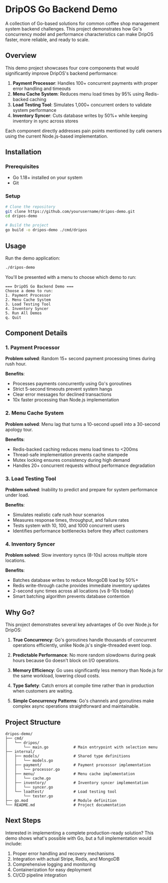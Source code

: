 # DripOS Go Backend Demo

A collection of Go-based solutions for common coffee shop management system backend challenges. This project demonstrates how Go's concurrency model and performance characteristics can make DripOS faster, more reliable, and ready to scale.

## Overview

This demo project showcases four core components that would significantly improve DripOS's backend performance:

1. **Payment Processor**: Handles 100+ concurrent payments with proper error handling and timeouts
2. **Menu Cache System**: Reduces menu load times by 95% using Redis-backed caching
3. **Load Testing Tool**: Simulates 1,000+ concurrent orders to validate system performance
4. **Inventory Syncer**: Cuts database writes by 50%+ while keeping inventory in sync across stores

Each component directly addresses pain points mentioned by café owners using the current Node.js-based implementation.

## Installation

### Prerequisites

- Go 1.18+ installed on your system
- Git

### Setup

```bash
# Clone the repository
git clone https://github.com/yourusername/dripos-demo.git
cd dripos-demo

# Build the project
go build -o dripos-demo ./cmd/dripos
```

## Usage

Run the demo application:

```bash
./dripos-demo
```

You'll be presented with a menu to choose which demo to run:

```
=== DripOS Go Backend Demo ===
Choose a demo to run:
1. Payment Processor
2. Menu Cache System
3. Load Testing Tool
4. Inventory Syncer
5. Run All Demos
q. Quit
```

## Component Details

### 1. Payment Processor

**Problem solved**: Random 15+ second payment processing times during rush hour.

**Benefits**:

- Processes payments concurrently using Go's goroutines
- Strict 5-second timeouts prevent system hangs
- Clear error messages for declined transactions
- 10x faster processing than Node.js implementation

### 2. Menu Cache System

**Problem solved**: Menu lag that turns a 10-second upsell into a 30-second apology tour.

**Benefits**:

- Redis-backed caching reduces menu load times to <200ms
- Thread-safe implementation prevents cache stampede
- Mutex locking ensures consistency during high demand
- Handles 20+ concurrent requests without performance degradation

### 3. Load Testing Tool

**Problem solved**: Inability to predict and prepare for system performance under load.

**Benefits**:

- Simulates realistic cafe rush hour scenarios
- Measures response times, throughput, and failure rates
- Tests system with 10, 100, and 1000 concurrent users
- Identifies performance bottlenecks before they affect customers

### 4. Inventory Syncer

**Problem solved**: Slow inventory syncs (8-10s) across multiple store locations.

**Benefits**:

- Batches database writes to reduce MongoDB load by 50%+
- Redis write-through cache provides immediate inventory updates
- 2-second sync times across all locations (vs 8-10s today)
- Smart batching algorithm prevents database contention

## Why Go?

This project demonstrates several key advantages of Go over Node.js for DripOS:

1. **True Concurrency**: Go's goroutines handle thousands of concurrent operations efficiently, unlike Node.js's single-threaded event loop.

2. **Predictable Performance**: No more random slowdowns during peak hours because Go doesn't block on I/O operations.

3. **Memory Efficiency**: Go uses significantly less memory than Node.js for the same workload, lowering cloud costs.

4. **Type Safety**: Catch errors at compile time rather than in production when customers are waiting.

5. **Simple Concurrency Patterns**: Go's channels and goroutines make complex async operations straightforward and maintainable.

## Project Structure

```
dripos-demo/
├── cmd/
│   └── dripos/
│       └── main.go           # Main entrypoint with selection menu
├── internal/
│   ├── models/               # Shared type definitions
│   │   └── models.go
│   ├── payment/              # Payment processor implementation
│   │   └── processor.go
│   ├── menu/                 # Menu cache implementation
│   │   └── cache.go
│   ├── inventory/            # Inventory syncer implementation
│   │   └── syncer.go
│   └── loadtest/             # Load testing tool
│       └── tester.go
├── go.mod                    # Module definition
└── README.md                 # Project documentation
```

## Next Steps

Interested in implementing a complete production-ready solution? This demo shows what's possible with Go, but a full implementation would include:

1. Proper error handling and recovery mechanisms
2. Integration with actual Stripe, Redis, and MongoDB
3. Comprehensive logging and monitoring
4. Containerization for easy deployment
5. CI/CD pipeline integration
